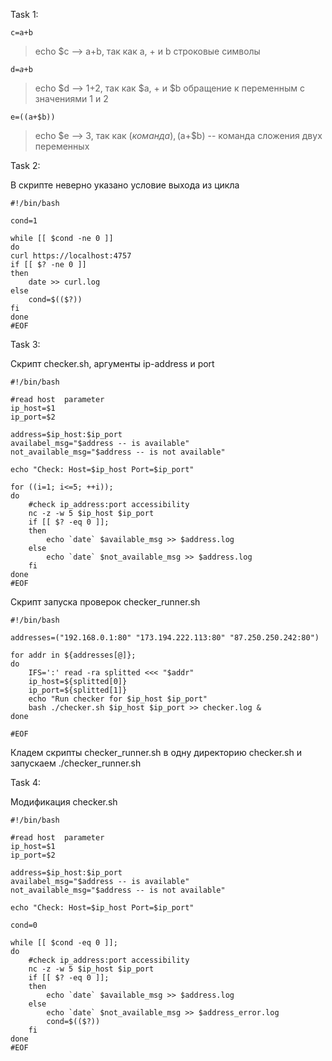 Task 1:

<code>c=a+b</code>
> echo $c --> a+b, так как a, + и b строковые символы

<code>d=$a+$b</code>
> echo $d --> 1+2, так как $a, + и $b обращение к переменным с значениями 1 и 2

<code>e=$(($a+$b))</code>
> echo $e --> 3, так как $(команда), ($a+$b) -- команда сложения двух переменных

Task 2:

<p>В скрипте неверно указано условие выхода из цикла</p>
 
```
#!/bin/bash

cond=1

while [[ $cond -ne 0 ]]
do
curl https://localhost:4757
if [[ $? -ne 0 ]] 
then
    date >> curl.log
else
    cond=$(($?))
fi
done
#EOF
```

Task 3:

<p>Скрипт checker.sh, аргументы ip-address и port</p>

```
#!/bin/bash

#read host  parameter
ip_host=$1
ip_port=$2

address=$ip_host:$ip_port
availabel_msg="$address -- is available"
not_available_msg="$address -- is not available"

echo "Check: Host=$ip_host Port=$ip_port"

for ((i=1; i<=5; ++i));
do
    #check ip_address:port accessibility
    nc -z -w 5 $ip_host $ip_port
    if [[ $? -eq 0 ]];
    then
        echo `date` $available_msg >> $address.log
    else
        echo `date` $not_available_msg >> $address.log
    fi
done
#EOF
```

<p>Скрипт запуска проверок checker_runner.sh</p>

```
#!/bin/bash

addresses=("192.168.0.1:80" "173.194.222.113:80" "87.250.250.242:80")

for addr in ${addresses[@]};
do
    IFS=':' read -ra splitted <<< "$addr"
    ip_host=${splitted[0]}
    ip_port=${splitted[1]}
    echo "Run checker for $ip_host $ip_port" 
    bash ./checker.sh $ip_host $ip_port >> checker.log & 
done

#EOF
```

<p>Кладем скрипты checker_runner.sh в одну директорию checker.sh и запускаем ./checker_runner.sh</p>

Task 4:

<p>Модификация checker.sh</p>

```
#!/bin/bash

#read host  parameter
ip_host=$1
ip_port=$2

address=$ip_host:$ip_port
availabel_msg="$address -- is available"
not_available_msg="$address -- is not available"

echo "Check: Host=$ip_host Port=$ip_port"

cond=0

while [[ $cond -eq 0 ]];
do
    #check ip_address:port accessibility
    nc -z -w 5 $ip_host $ip_port
    if [[ $? -eq 0 ]];
    then
        echo `date` $available_msg >> $address.log
    else
        echo `date` $not_available_msg >> $address_error.log
        cond=$(($?))
    fi
done
#EOF
```
